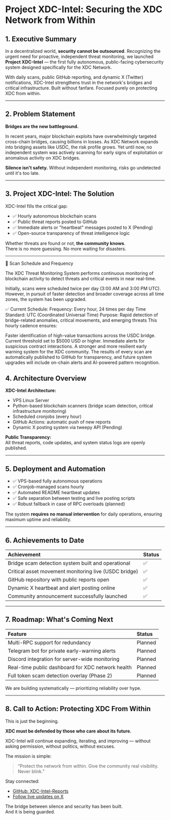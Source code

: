# Project XDC-Intel: Securing the XDC Network from Within

## 1. Executive Summary

In a decentralized world, **security cannot be outsourced**. Recognizing the urgent need for proactive, independent threat monitoring, we launched **Project XDC-Intel** — the first fully autonomous, public-facing cybersecurity system designed specifically for the XDC Network.

With daily  scans, public GitHub reporting, and dynamic X (Twitter) notifications, XDC-Intel strengthens trust in the network's bridges and critical infrastructure. Built without fanfare. Focused purely on protecting XDC from within.

---

## 2. Problem Statement

**Bridges are the new battleground.**

In recent years, major blockchain exploits have overwhelmingly targeted cross-chain bridges, causing billions in losses. As XDC Network expands into bridging assets like USDC, the risk profile grows. Yet until now, no independent system was actively scanning for early signs of exploitation or anomalous activity on XDC bridges.

**Silence isn't safety.** Without independent monitoring, risks go undetected until it's too late.

---

## 3. Project XDC-Intel: The Solution

XDC-Intel fills the critical gap:

- ✅ Hourly autonomous blockchain scans
- ✅ Public threat reports posted to GitHub
- ✅ Immediate alerts or "heartbeat" messages posted to X (Pending)
- ✅ Open-source transparency of threat intelligence logic

Whether threats are found or not, **the community knows**.  
There is no more guessing. No more waiting for disasters.

---
📡 Scan Schedule and Frequency

The XDC Threat Monitoring System performs continuous monitoring of blockchain activity to detect threats and critical events in near real-time.

Initially, scans were scheduled twice per day (3:00 AM and 3:00 PM UTC). However, in pursuit of faster detection and broader coverage across all time zones, the system has been upgraded.

✅ Current Schedule:
Frequency: Every hour, 24 times per day
Time Standard: UTC (Coordinated Universal Time)
Purpose: Rapid detection of bridge-related anomalies, critical movements, and emerging threats
This hourly cadence ensures:

Faster identification of high-value transactions across the USDC bridge. Current threshold set to $5000 USD or higher. 
Immediate alerts for suspicious contract interactions.
A stronger and more resilient early warning system for the XDC community.
The results of every scan are automatically published to GitHub for transparency, and future system upgrades will include on-chain alerts and AI-powered pattern recognition.

## 4. Architecture Overview

**XDC-Intel Architecture:**

- VPS Linux Server 
- Python-based blockchain scanners (bridge scam detection, critical infrastructure monitoring)
- Scheduled cronjobs (every hour)
- GitHub Actions: automatic push of new reports
- Dynamic X posting system via tweepy API (Pending)

**Public Transparency:**  
All threat reports, code updates, and system status logs are openly published.

---

## 5. Deployment and Automation

- ✅ VPS-based fully autonomous operations
- ✅ Cronjob-managed scans hourly
- ✅ Automated README heartbeat updates
- ✅ Safe separation between testing and live posting scripts
- ✅ Robust fallback in case of RPC overloads (planned)

The system **requires no manual intervention** for daily operations, ensuring maximum uptime and reliability.

---

## 6. Achievements to Date

| Achievement | Status |
|:---|:---|
| Bridge scam detection system built and operational | ✅ |
| Critical asset movement monitoring live (USDC bridge) | ✅ |
| GitHub repository with public reports open | ✅ |
| Dynamic X heartbeat and alert posting online | ✅ |
| Community announcement successfully launched | ✅ |

---

## 7. Roadmap: What's Coming Next

| Feature | Status |
|:---|:---|
| Multi-RPC support for redundancy | Planned |
| Telegram bot for private early-warning alerts | Planned |
| Discord integration for server-wide monitoring | Planned |
| Real-time public dashboard for XDC network health | Planned |
| Full token scam detection overlay (Phase 2) | Planned |

We are building systematically — prioritizing reliability over hype.

---

## 8. Call to Action: Protecting XDC From Within

This is just the beginning. 

**XDC must be defended by those who care about its future.**

XDC-Intel will continue expanding, iterating, and improving — without asking permission, without politics, without excuses.

The mission is simple:

> “Protect the network from within. Give the community real visibility. Never blink.”

Stay connected:  
- [GitHub: XDC-Intel-Reports](https://github.com/MrBlockchain22/xdc-intel-reports)
- [Follow live updates on X](https://x.com/Mr_Blockchain22)

The bridge between silence and security has been built.  
And it is being guarded.

